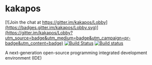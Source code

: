 # kakapos

[![Join the chat at https://gitter.im/kakapos/Lobby](https://badges.gitter.im/kakapos/Lobby.svg)](https://gitter.im/kakapos/Lobby?utm_source=badge&utm_medium=badge&utm_campaign=pr-badge&utm_content=badge)
[![Build Status](https://travis-ci.org/enkerewpo/kakapos.svg?branch=master)](https://travis-ci.org/enkerewpo/kakapos)
[![Build status](https://ci.appveyor.com/api/projects/status/1qb9h8xhbn3l04n0/branch/master?svg=true)](https://ci.appveyor.com/project/enkerewpo/kakapos/branch/master)


A next-generation open-source programming integrated development environment (IDE)
